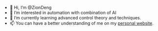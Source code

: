 - 👋 Hi, I’m @ZionDeng
- 👀 I’m interested in automation with combination of AI
- 🌱 I’m currently learning advanced control theory and techniques.
- 📫 You can have a better understanding of me on my [personal website](http://ziondeng.com/).
<!---
ZionDeng/ZionDeng is a ✨ special ✨ repository because its `README.md` (this file) appears on your GitHub profile.
You can click the Preview link to take a look at your changes.
--->
